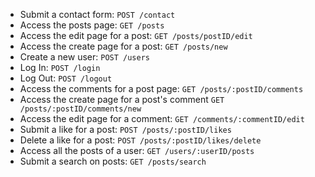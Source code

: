 - Submit a contact form: `POST /contact`
- Access the posts page: `GET /posts`
- Access the edit page for a post: `GET /posts/postID/edit`
- Access the create page for a post: `GET /posts/new`
- Create a new user: `POST /users`
- Log In: `POST /login`
- Log Out: `POST /logout`
- Access the comments for a post page: `GET /posts/:postID/comments`
- Access the create page for a post's comment `GET /posts/:postID/comments/new`
- Access the edit page for a comment: `GET /comments/:commentID/edit`
- Submit a like for a post: `POST /posts/:postID/likes`
- Delete a like for a post: `POST /posts/:postID/likes/delete`
- Access all the posts of a user: `GET /users/:userID/posts`
- Submit a search on posts: `GET /posts/search`
